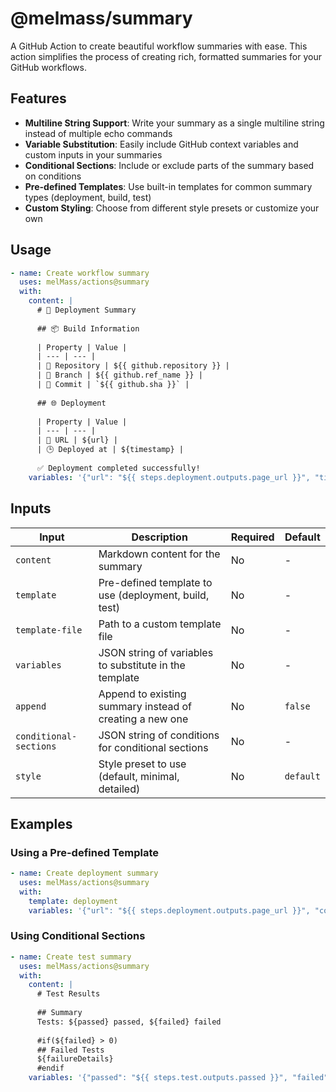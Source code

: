 # @melmass/summary

A GitHub Action to create beautiful workflow summaries with ease. This action simplifies the process of creating rich, formatted summaries for your GitHub workflows.

## Features

- **Multiline String Support**: Write your summary as a single multiline string instead of multiple echo commands
- **Variable Substitution**: Easily include GitHub context variables and custom inputs in your summaries
- **Conditional Sections**: Include or exclude parts of the summary based on conditions
- **Pre-defined Templates**: Use built-in templates for common summary types (deployment, build, test)
- **Custom Styling**: Choose from different style presets or customize your own

## Usage

```yml
- name: Create workflow summary
  uses: melMass/actions@summary
  with:
    content: |
      # 🚀 Deployment Summary
      
      ## 📦 Build Information
      
      | Property | Value |
      | --- | --- |
      | 🔄 Repository | ${{ github.repository }} |
      | 🌿 Branch | ${{ github.ref_name }} |
      | 🔖 Commit | `${{ github.sha }}` |
      
      ## 🌐 Deployment
      
      | Property | Value |
      | --- | --- |
      | 🔗 URL | ${url} |
      | 🕒 Deployed at | ${timestamp} |
      
      ✅ Deployment completed successfully!
    variables: '{"url": "${{ steps.deployment.outputs.page_url }}", "timestamp": "${{ steps.deployment.outputs.timestamp }}"}'
```

## Inputs

| Input | Description | Required | Default |
| --- | --- | --- | --- |
| `content` | Markdown content for the summary | No | - |
| `template` | Pre-defined template to use (deployment, build, test) | No | - |
| `template-file` | Path to a custom template file | No | - |
| `variables` | JSON string of variables to substitute in the template | No | - |
| `append` | Append to existing summary instead of creating a new one | No | `false` |
| `conditional-sections` | JSON string of conditions for conditional sections | No | - |
| `style` | Style preset to use (default, minimal, detailed) | No | `default` |

## Examples

### Using a Pre-defined Template

```yml
- name: Create deployment summary
  uses: melMass/actions@summary
  with:
    template: deployment
    variables: '{"url": "${{ steps.deployment.outputs.page_url }}", "commit": "${{ github.sha }}"}'
```

### Using Conditional Sections

```yml
- name: Create test summary
  uses: melMass/actions@summary
  with:
    content: |
      # Test Results
      
      ## Summary
      Tests: ${passed} passed, ${failed} failed
      
      #if(${failed} > 0)
      ## Failed Tests
      ${failureDetails}
      #endif
    variables: '{"passed": "${{ steps.test.outputs.passed }}", "failed": "${{ steps.test.outputs.failed }}", "failureDetails": "${{ steps.test.outputs.details }}"}'
```
